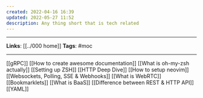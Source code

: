 ```yaml
---
created: 2022-04-16 16:39
updated: 2022-05-27 11:52
description: Any thing short that is tech related
---
```

---
**Links**:  [[../000 home]]
**Tags**: #moc 

---

[[gRPC]]
[[How to create awesome documentation]]
[[What is oh-my-zsh actually]]
[[Setting up ZSH]]
[[HTTP Deep Dive]]
[[How to setup neovim]]
[[Websockets, Polling, SSE & Webhooks]]
[[What is WebRTC]]
[[Bookmarklets]]
[[What is BaaS]]
[[Difference between REST & HTTP API]]
[[YAML]]